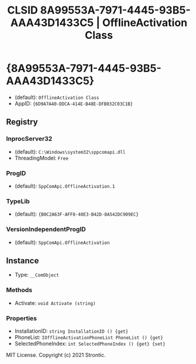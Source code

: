 ﻿---
title: "CLSID 8A99553A-7971-4445-93B5-AAA43D1433C5 | OfflineActivation Class"
excerpt: What is COM-Object CLSID 8A99553A-7971-4445-93B5-AAA43D1433C5?
---

# {8A99553A-7971-4445-93B5-AAA43D1433C5}

* (default): `OfflineActivation Class`
* AppID: `{6D9A7A40-DDCA-414E-B48E-DFB032C03C1B}`

## Registry


### InprocServer32

* (default): `C:\Windows\system32\sppcomapi.dll`
* ThreadingModel: `Free`

### ProgID

* (default): `SppComApi.OfflineActivation.1`

### TypeLib

* (default): `{B0C2A63F-AFF8-40E3-B42D-8A542DC909EC}`

### VersionIndependentProgID

* (default): `SppComApi.OfflineActivation`

## Instance

* Type: `__ComObject`

### Methods

* Activate: `void Activate (string)`

### Properties

* InstallationID: `string InstallationID () {get} `
* PhoneList: `IOfflineActivationPhoneList PhoneList () {get} `
* SelectedPhoneIndex: `int SelectedPhoneIndex () {get} {set} `

MIT License. Copyright (c) 2021 Strontic.


